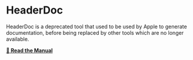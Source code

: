 # HeaderDoc

HeaderDoc is a deprecated tool that used to be used by Apple to generate documentation, before being replaced by other tools which are no longer available.

**<a href="../../GSDoc/HeaderDoc/index.html">📖 Read the Manual</a>**
